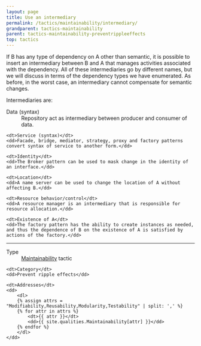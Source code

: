 ```yaml
---
layout: page
title: Use an intermediary
permalink: /tactics/maintainability/intermediary/
grandparent: tactics-maintainability
parent: tactics-maintainability-preventrippleeffects
top: tactics
---
```


If B has any type of dependency on A other than semantic, it is possible to insert an intermediary between B and A that manages activities associated with the
dependency. All of these intermediaries go by different names, but we will discuss in terms of the dependency types we have enumerated. As before, in the worst
case, an intermediary cannot compensate for semantic changes.

Intermediaries are:

<dl>
    <dt>Data (syntax)</dt>
    <dd>Repository act as intermediary between producer and consumer of data.</dd>
    
    <dt>Service (syntax)</dt>
    <dd>Facade, bridge, mediator, strategy, proxy and factory patterns convert syntax of service to another form.</dd>
    
    <dt>Identity</dt>
    <dd>The Broker pattern can be used to mask change in the identity of an interface.</dd>
    
    <dt>Location</dt>
    <dd>A name server can be used to change the location of A without affecting B.</dd>

    <dt>Resource behavior/control</dt>
    <dd>A resource manager is an intermediary that is responsible for resource allocation.</dd>

    <dt>Existence of A</dt>
    <dd>The factory pattern has the ability to create instances as needed, and thus the dependence of B on the existence of A is satisfied by actions of the factory.</dd>
</dl>

<hr>

<dl>
    <dt>Type</dt>
    <dd><a href="{{ '/quality/maintainability/' | relative_url }}">Maintainability</a> tactic</dd>
    
    <dt>Category</dt>
    <dd>Prevent ripple effects</dd>
    
    <dt>Addresses</dt>
    <dd>
        <dl>
        {% assign attrs = "Modifiability,Reusability,Modularity,Testability" | split: ',' %}
        {% for attr in attrs %}
            <dt>{{ attr }}</dt>
            <dd>{{ site.qualities.Maintainability[attr] }}</dd>
        {% endfor %}
        </dl>
    </dd>
</dl>
